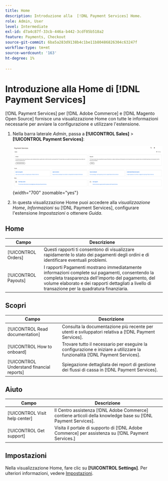 ```yaml
---
title: Home
description: Introduzione alla  [!DNL Payment Services] Home.
role: Admin, User
level: Intermediate
exl-id: d7a4c87f-33cb-446a-b442-3cdf05b518a2
feature: Payments, Checkout
source-git-commit: 6ba5a283d9138b4c1be11b80486826304c63247f
workflow-type: tm+mt
source-wordcount: '163'
ht-degree: 1%

---
```


# Introduzione alla Home di [!DNL Payment Services]

[!DNL Payment Services] per [!DNL Adobe Commerce] e [!DNL Magento Open Source] fornisce una visualizzazione Home con tutte le informazioni necessarie per avviare la configurazione e utilizzare l&#39;estensione.

1. Nella barra laterale _Admin_, passa a **[!UICONTROL Sales]** > **[!UICONTROL Payment Services]**:

   ![Visualizzazione Home](assets/home-view.png){width="700" zoomable="yes"}

1. In questa visualizzazione Home puoi accedere alla _visualizzazione Home_, _Informazioni_ su [!DNL Payment Services], configurare l&#39;estensione _Impostazioni_ o ottenere _Guida_.

## Home

| Campo | Descrizione |
|---|---|
| [!UICONTROL Orders] | Questi rapporti ti consentono di visualizzare rapidamente lo stato dei pagamenti degli ordini e di identificare eventuali problemi. |
| [!UICONTROL Payouts] | I rapporti Pagamenti mostrano immediatamente informazioni complete sui pagamenti, consentendo la completa trasparenza dell&#39;importo del pagamento, del volume elaborato e dei rapporti dettagliati a livello di transazione per la quadratura finanziaria. |

## Scopri

| Campo | Descrizione |
|---|---|
| [!UICONTROL Read documentation] | Consulta la documentazione più recente per utenti e sviluppatori relativa a [!DNL Payment Services]. |
| [!UICONTROL How to onboard] | Trovare tutto il necessario per eseguire la configurazione e iniziare a utilizzare la funzionalità [!DNL Payment Services]. |
| [!UICONTROL Understand financial reports] | Spiegazione dettagliata dei report di gestione dei flussi di cassa in [!DNL Payment Services]. |

## Aiuto

| Campo | Descrizione |
|---|---|
| [!UICONTROL Visit help center] | Il Centro assistenza [!DNL Adobe Commerce] contiene articoli della knowledge base su [!DNL Payment Services]. |
| [!UICONTROL Get support] | Visita il portale di supporto di [!DNL Adobe Commerce] per assistenza su [!DNL Payment Services.] |

## Impostazioni

Nella visualizzazione Home, fare clic su **[!UICONTROL Settings]**. Per ulteriori informazioni, vedere [Impostazioni](settings.md).
